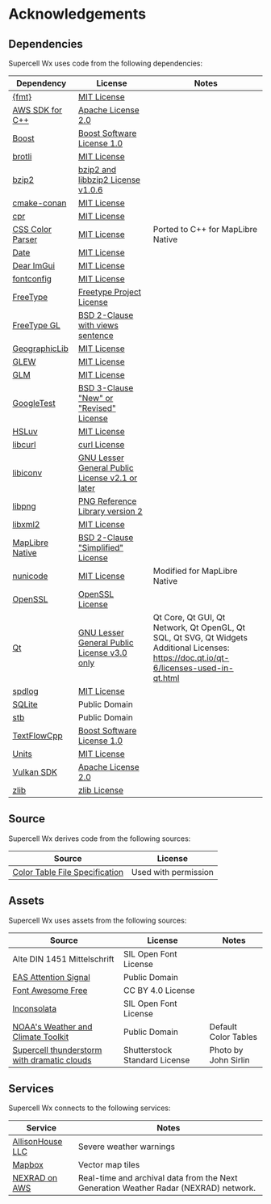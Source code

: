 Acknowledgements
================

Dependencies
------------

Supercell Wx uses code from the following dependencies:

| Dependency | License | Notes |
| ---------- | ------- | ----- |
| [{fmt}](https://fmt.dev/) | [MIT License](https://spdx.org/licenses/MIT.html) |
| [AWS SDK for C++](https://aws.amazon.com/sdk-for-cpp/) | [Apache License 2.0](https://spdx.org/licenses/Apache-2.0.html) |
| [Boost](https://www.boost.org/) | [Boost Software License 1.0](https://spdx.org/licenses/BSL-1.0.html) |
| [brotli](https://github.com/google/brotli) | [MIT License](https://spdx.org/licenses/MIT.html) |
| [bzip2](https://sourceware.org/bzip2/) | [bzip2 and libbzip2 License v1.0.6](https://spdx.org/licenses/bzip2-1.0.6.html) |
| [cmake-conan](https://github.com/conan-io/cmake-conan) | [MIT License](https://spdx.org/licenses/MIT.html) |
| [cpr](https://github.com/libcpr/cpr) | [MIT License](https://spdx.org/licenses/MIT.html) |
| [CSS Color Parser](https://github.com/deanm/css-color-parser-js) | [MIT License](https://spdx.org/licenses/MIT.html) | Ported to C++ for MapLibre Native |
| [Date](https://github.com/HowardHinnant/date) | [MIT License](https://spdx.org/licenses/MIT.html) |
| [Dear ImGui](https://github.com/ocornut/imgui) | [MIT License](https://spdx.org/licenses/MIT.html) |
| [fontconfig](http://fontconfig.org/) | [MIT License](https://spdx.org/licenses/MIT.html) |
| [FreeType](https://freetype.org/) | [Freetype Project License](https://spdx.org/licenses/FTL.html) |
| [FreeType GL](https://github.com/rougier/freetype-gl) | [BSD 2-Clause with views sentence](https://spdx.org/licenses/BSD-2-Clause-Views.html) |
| [GeographicLib](https://geographiclib.sourceforge.io/) | [MIT License](https://spdx.org/licenses/MIT.html) |
| [GLEW](https://www.opengl.org/sdk/libs/GLEW/) | [MIT License](https://spdx.org/licenses/MIT.html) |
| [GLM](https://github.com/g-truc/glm) | [MIT License](https://spdx.org/licenses/MIT.html) |
| [GoogleTest](https://google.github.io/googletest/) | [BSD 3-Clause "New" or "Revised" License](https://spdx.org/licenses/BSD-3-Clause.html) |
| [HSLuv](https://www.hsluv.org/) | [MIT License](https://spdx.org/licenses/MIT.html) |
| [libcurl](https://curl.se/libcurl/) | [curl License](https://spdx.org/licenses/curl.html) |
| [libiconv](https://www.gnu.org/software/libiconv/) | [GNU Lesser General Public License v2.1 or later](https://spdx.org/licenses/LGPL-2.1-or-later.html) |
| [libpng](http://libpng.org/pub/png/libpng.html) | [PNG Reference Library version 2](https://spdx.org/licenses/libpng-2.0.html) |
| [libxml2](http://xmlsoft.org/) | [MIT License](https://spdx.org/licenses/MIT.html) |
| [MapLibre Native](https://maplibre.org/projects/maplibre-native/) | [BSD 2-Clause "Simplified" License](https://spdx.org/licenses/BSD-2-Clause.html) |
| [nunicode](https://bitbucket.org/alekseyt/nunicode/src/master/) | [MIT License](https://spdx.org/licenses/MIT.html) | Modified for MapLibre Native |
| [OpenSSL](https://www.openssl.org/) | [OpenSSL License](https://spdx.org/licenses/OpenSSL.html) |
| [Qt](https://www.qt.io/) | [GNU Lesser General Public License v3.0 only](https://spdx.org/licenses/LGPL-3.0-only.html) | Qt Core, Qt GUI, Qt Network, Qt OpenGL, Qt SQL, Qt SVG, Qt Widgets<br/>Additional Licenses: https://doc.qt.io/qt-6/licenses-used-in-qt.html |
| [spdlog](https://github.com/gabime/spdlog) | [MIT License](https://spdx.org/licenses/MIT.html) |
| [SQLite](https://www.sqlite.org/) | Public Domain |
| [stb](https://github.com/nothings/stb) | Public Domain |
| [TextFlowCpp](https://github.com/catchorg/textflowcpp) | [Boost Software License 1.0](https://spdx.org/licenses/BSL-1.0.html) |
| [Units](https://github.com/nholthaus/units) | [MIT License](https://spdx.org/licenses/MIT.html) |
| [Vulkan SDK](https://www.vulkan.org/) | [Apache License 2.0](https://spdx.org/licenses/Apache-2.0.html) |
| [zlib](https://zlib.net/) | [zlib License](https://spdx.org/licenses/Zlib.html) |

Source
------

Supercell Wx derives code from the following sources:

| Source | License |
| ------ | ------- |
| [Color Table File Specification](http://www.grlevelx.com/manuals/color_tables/files_color_table.htm) | Used with permission |

Assets
------

Supercell Wx uses assets from the following sources:

| Source | License | Notes |
| ------ | ------- | ----- |
| Alte DIN 1451 Mittelschrift | SIL Open Font License |
| [EAS Attention Signal](https://en.wikipedia.org/wiki/File:Emergency_Alert_System_Attention_Signal_20s.ogg) | Public Domain |
| [Font Awesome Free](https://fontawesome.com/) | CC BY 4.0 License |
| [Inconsolata](https://fonts.google.com/specimen/Inconsolata) | SIL Open Font License |
| [NOAA's Weather and Climate Toolkit](https://www.ncdc.noaa.gov/wct/) | Public Domain | Default Color Tables |
| [Supercell thunderstorm with dramatic clouds](https://www.shutterstock.com/image-photo/supercell-thunderstorm-dramatic-clouds-1354353521) | Shutterstock Standard License | Photo by John Sirlin

Services
--------

Supercell Wx connects to the following services:

| Service | Notes |
| ------- | ----- |
| [AllisonHouse LLC](https://www.allisonhouse.com/) | Severe weather warnings |
| [Mapbox](https://www.mapbox.com/) | Vector map tiles |
| [NEXRAD on AWS](https://registry.opendata.aws/noaa-nexrad/) | Real-time and archival data from the Next Generation Weather Radar (NEXRAD) network. |

